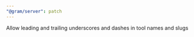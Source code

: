 ```yaml
---
"@gram/server": patch
---
```


Allow leading and trailing underscores and dashes in tool names and slugs
